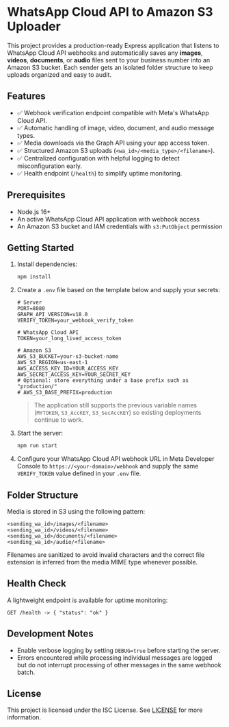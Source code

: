 # WhatsApp Cloud API to Amazon S3 Uploader

This project provides a production-ready Express application that listens to WhatsApp Cloud API webhooks and automatically saves any **images**, **videos**, **documents**, or **audio** files sent to your business number into an Amazon S3 bucket. Each sender gets an isolated folder structure to keep uploads organized and easy to audit.

## Features

- ✅ Webhook verification endpoint compatible with Meta's WhatsApp Cloud API.
- ✅ Automatic handling of image, video, document, and audio message types.
- ✅ Media downloads via the Graph API using your app access token.
- ✅ Structured Amazon S3 uploads (`<wa_id>/<media_type>/<filename>`).
- ✅ Centralized configuration with helpful logging to detect misconfiguration early.
- ✅ Health endpoint (`/health`) to simplify uptime monitoring.

## Prerequisites

- Node.js 16+
- An active WhatsApp Cloud API application with webhook access
- An Amazon S3 bucket and IAM credentials with `s3:PutObject` permission

## Getting Started

1. Install dependencies:

   ```bash
   npm install
   ```

2. Create a `.env` file based on the template below and supply your secrets:

   ```dotenv
   # Server
   PORT=8080
   GRAPH_API_VERSION=v18.0
   VERIFY_TOKEN=your_webhook_verify_token

   # WhatsApp Cloud API
   TOKEN=your_long_lived_access_token

   # Amazon S3
   AWS_S3_BUCKET=your-s3-bucket-name
   AWS_S3_REGION=us-east-1
   AWS_ACCESS_KEY_ID=YOUR_ACCESS_KEY
   AWS_SECRET_ACCESS_KEY=YOUR_SECRET_KEY
   # Optional: store everything under a base prefix such as "production/"
   # AWS_S3_BASE_PREFIX=production
   ```

   > The application still supports the previous variable names (`MYTOKEN`, `S3_AccKEY`, `S3_SecAccKEY`) so existing deployments continue to work.

3. Start the server:

   ```bash
   npm run start
   ```

4. Configure your WhatsApp Cloud API webhook URL in Meta Developer Console to `https://<your-domain>/webhook` and supply the same `VERIFY_TOKEN` value defined in your `.env` file.

## Folder Structure

Media is stored in S3 using the following pattern:

```
<sending_wa_id>/images/<filename>
<sending_wa_id>/videos/<filename>
<sending_wa_id>/documents/<filename>
<sending_wa_id>/audio/<filename>
```

Filenames are sanitized to avoid invalid characters and the correct file extension is inferred from the media MIME type whenever possible.

## Health Check

A lightweight endpoint is available for uptime monitoring:

```
GET /health -> { "status": "ok" }
```

## Development Notes

- Enable verbose logging by setting `DEBUG=true` before starting the server.
- Errors encountered while processing individual messages are logged but do not interrupt processing of other messages in the same webhook batch.

## License

This project is licensed under the ISC License. See [LICENSE](LICENSE) for more information.
